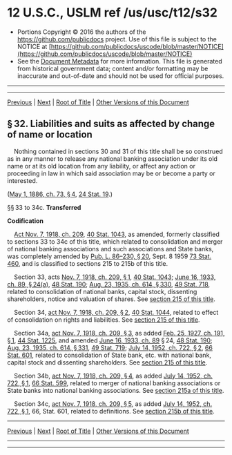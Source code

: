 ---
---

# 12 U.S.C., USLM ref /us/usc/t12/s32

* Portions Copyright © 2016 the authors of the https://github.com/publicdocs project.
  Use of this file is subject to the NOTICE at [https://github.com/publicdocs/uscode/blob/master/NOTICE](https://github.com/publicdocs/uscode/blob/master/NOTICE)
* See the [Document Metadata](././../../../../..//README.md) for more information.
  This file is generated from historical government data; content and/or formatting may be inaccurate and out-of-date and should not be used for official purposes.

----------
----------

[Previous](./../../../../..//us/usc/t12/ch2/schI/m__us_usc_t12_s31.md) | [Next](./../../../../..//us/usc/t12/ch2/schI/m__us_usc_t12_s35.md) | [Root of Title](./../../../../../) | [Other Versions of this Document](https://publicdocs.github.io/go/links?ns=uslm&ref=%2Fus%2Fusc%2Ft12%2Fs32)

## § 32. Liabilities and suits as affected by change of name or location

    Nothing contained in sections 30 and 31 of this title shall be so construed as in any manner to release any national banking association under its old name or at its old location from any liability, or affect any action or proceeding in law in which said association may be or become a party or interested.

([May 1, 1886, ch. 73, § 4][/us/act/1886-05-01/ch73/s4], [24 Stat. 19][/us/stat/24/19].)

§§ 33 to 34c. __Transferred__ 

 __Codification__ 

    [Act Nov. 7, 1918, ch. 209][/us/act/1918-11-07/ch209], [40 Stat. 1043][/us/stat/40/1043], as amended, formerly classified to sections 33 to 34c of this title, which related to consolidation and merger of national banking associations and such associations and State banks, was completely amended by [Pub. L. 86–230, § 20][/us/pl/86/230/s20], Sept. 8 1959 [73 Stat. 460][/us/stat/73/460], and is classified to sections 215 to 215b of this title.

    Section 33, acts [Nov. 7, 1918, ch. 209, § 1][/us/act/1918-11-07/ch209/s1], [40 Stat. 1043][/us/stat/40/1043]; [June 16, 1933, ch. 89, § 24(a)][/us/act/1933-06-16/ch89/s24/a], [48 Stat. 190][/us/stat/48/190]; [Aug. 23, 1935, ch. 614, § 330][/us/act/1935-08-23/ch614/s330], [49 Stat. 718][/us/stat/49/718], related to consolidation of national banks, capital stock, dissenting shareholders, notice and valuation of shares. See [section 215 of this title][/us/usc/t12/s215].

    Section 34, [act Nov. 7, 1918, ch. 209, § 2][/us/act/1918-11-07/ch209/s2], [40 Stat. 1044][/us/stat/40/1044], related to effect of consolidation on rights and liabilities. See [section 215 of this title][/us/usc/t12/s215].

    Section 34a, [act Nov. 7, 1918, ch. 209, § 3][/us/act/1918-11-07/ch209/s3], as added [Feb. 25, 1927, ch. 191, § 1][/us/act/1927-02-25/ch191/s1], [44 Stat. 1225][/us/stat/44/1225], and amended [June 16, 1933, ch. 89][/us/act/1933-06-16/ch89] § 24, [48 Stat. 190][/us/stat/48/190]; [Aug. 23, 1935, ch. 614, § 331][/us/act/1935-08-23/ch614/s331], [49 Stat. 719][/us/stat/49/719]; [July 14, 1952, ch. 722, § 2][/us/act/1952-07-14/ch722/s2], [66 Stat. 601][/us/stat/66/601], related to consolidation of State bank, etc. with national bank, capital stock and dissenting shareholders. See [section 215 of this title][/us/usc/t12/s215].

    Section 34b, [act Nov. 7, 1918, ch. 209, § 4][/us/act/1918-11-07/ch209/s4], as added [July 14, 1952, ch. 722, § 1][/us/act/1952-07-14/ch722/s1], [66 Stat. 599][/us/stat/66/599], related to merger of national banking associations or State banks into national banking associations. See [section 215a of this title][/us/usc/t12/s215a].

    Section 34c, [act Nov. 7, 1918, ch. 209, § 5][/us/act/1918-11-07/ch209/s5], as added [July 14, 1952, ch. 722, § 1][/us/act/1952-07-14/ch722/s1], 66, Stat. 601, related to definitions. See [section 215b of this title][/us/usc/t12/s215b].

----------

[Previous](./../../../../..//us/usc/t12/ch2/schI/m__us_usc_t12_s31.md) | [Next](./../../../../..//us/usc/t12/ch2/schI/m__us_usc_t12_s35.md) | [Root of Title](./../../../../../) | [Other Versions of this Document](https://publicdocs.github.io/go/links?ns=uslm&ref=%2Fus%2Fusc%2Ft12%2Fs32)

----------
----------

[/us/act/1886-05-01/ch73/s4]: https://publicdocs.github.io/go/links?ns=uslm&ref=%2Fus%2Fact%2F1886-05-01%2Fch73%2Fs4
[/us/stat/24/19]: https://publicdocs.github.io/go/links?ns=uslm&ref=%2Fus%2Fstat%2F24%2F19
[/us/act/1918-11-07/ch209]: https://publicdocs.github.io/go/links?ns=uslm&ref=%2Fus%2Fact%2F1918-11-07%2Fch209
[/us/stat/40/1043]: https://publicdocs.github.io/go/links?ns=uslm&ref=%2Fus%2Fstat%2F40%2F1043
[/us/pl/86/230/s20]: https://publicdocs.github.io/go/links?ns=uslm&ref=%2Fus%2Fpl%2F86%2F230%2Fs20
[/us/stat/73/460]: https://publicdocs.github.io/go/links?ns=uslm&ref=%2Fus%2Fstat%2F73%2F460
[/us/act/1918-11-07/ch209/s1]: https://publicdocs.github.io/go/links?ns=uslm&ref=%2Fus%2Fact%2F1918-11-07%2Fch209%2Fs1
[/us/stat/40/1043]: https://publicdocs.github.io/go/links?ns=uslm&ref=%2Fus%2Fstat%2F40%2F1043
[/us/act/1933-06-16/ch89/s24/a]: https://publicdocs.github.io/go/links?ns=uslm&ref=%2Fus%2Fact%2F1933-06-16%2Fch89%2Fs24%2Fa
[/us/stat/48/190]: https://publicdocs.github.io/go/links?ns=uslm&ref=%2Fus%2Fstat%2F48%2F190
[/us/act/1935-08-23/ch614/s330]: https://publicdocs.github.io/go/links?ns=uslm&ref=%2Fus%2Fact%2F1935-08-23%2Fch614%2Fs330
[/us/stat/49/718]: https://publicdocs.github.io/go/links?ns=uslm&ref=%2Fus%2Fstat%2F49%2F718
[/us/usc/t12/s215]: https://publicdocs.github.io/go/links?ns=uslm&ref=%2Fus%2Fusc%2Ft12%2Fs215
[/us/act/1918-11-07/ch209/s2]: https://publicdocs.github.io/go/links?ns=uslm&ref=%2Fus%2Fact%2F1918-11-07%2Fch209%2Fs2
[/us/stat/40/1044]: https://publicdocs.github.io/go/links?ns=uslm&ref=%2Fus%2Fstat%2F40%2F1044
[/us/usc/t12/s215]: https://publicdocs.github.io/go/links?ns=uslm&ref=%2Fus%2Fusc%2Ft12%2Fs215
[/us/act/1918-11-07/ch209/s3]: https://publicdocs.github.io/go/links?ns=uslm&ref=%2Fus%2Fact%2F1918-11-07%2Fch209%2Fs3
[/us/act/1927-02-25/ch191/s1]: https://publicdocs.github.io/go/links?ns=uslm&ref=%2Fus%2Fact%2F1927-02-25%2Fch191%2Fs1
[/us/stat/44/1225]: https://publicdocs.github.io/go/links?ns=uslm&ref=%2Fus%2Fstat%2F44%2F1225
[/us/act/1933-06-16/ch89]: https://publicdocs.github.io/go/links?ns=uslm&ref=%2Fus%2Fact%2F1933-06-16%2Fch89
[/us/stat/48/190]: https://publicdocs.github.io/go/links?ns=uslm&ref=%2Fus%2Fstat%2F48%2F190
[/us/act/1935-08-23/ch614/s331]: https://publicdocs.github.io/go/links?ns=uslm&ref=%2Fus%2Fact%2F1935-08-23%2Fch614%2Fs331
[/us/stat/49/719]: https://publicdocs.github.io/go/links?ns=uslm&ref=%2Fus%2Fstat%2F49%2F719
[/us/act/1952-07-14/ch722/s2]: https://publicdocs.github.io/go/links?ns=uslm&ref=%2Fus%2Fact%2F1952-07-14%2Fch722%2Fs2
[/us/stat/66/601]: https://publicdocs.github.io/go/links?ns=uslm&ref=%2Fus%2Fstat%2F66%2F601
[/us/usc/t12/s215]: https://publicdocs.github.io/go/links?ns=uslm&ref=%2Fus%2Fusc%2Ft12%2Fs215
[/us/act/1918-11-07/ch209/s4]: https://publicdocs.github.io/go/links?ns=uslm&ref=%2Fus%2Fact%2F1918-11-07%2Fch209%2Fs4
[/us/act/1952-07-14/ch722/s1]: https://publicdocs.github.io/go/links?ns=uslm&ref=%2Fus%2Fact%2F1952-07-14%2Fch722%2Fs1
[/us/stat/66/599]: https://publicdocs.github.io/go/links?ns=uslm&ref=%2Fus%2Fstat%2F66%2F599
[/us/usc/t12/s215a]: https://publicdocs.github.io/go/links?ns=uslm&ref=%2Fus%2Fusc%2Ft12%2Fs215a
[/us/act/1918-11-07/ch209/s5]: https://publicdocs.github.io/go/links?ns=uslm&ref=%2Fus%2Fact%2F1918-11-07%2Fch209%2Fs5
[/us/act/1952-07-14/ch722/s1]: https://publicdocs.github.io/go/links?ns=uslm&ref=%2Fus%2Fact%2F1952-07-14%2Fch722%2Fs1
[/us/usc/t12/s215b]: https://publicdocs.github.io/go/links?ns=uslm&ref=%2Fus%2Fusc%2Ft12%2Fs215b


